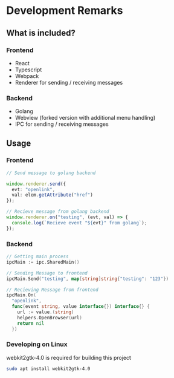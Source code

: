 # Development Remarks

## What is included?

### Frontend

- React
- Typescript
- Webpack
- Renderer for sending / receiving messages

### Backend

- Golang
- Webview (forked version with additional menu handling)
- IPC for sending / receiving messages

## Usage

### Frontend

```ts
// Send message to golang backend

window.renderer.send({
  evt: "openlink",
  val: elem.getAttribute("href")
});

// Recieve message from golang backend
window.renderer.on("testing", (evt, val) => {
  console.log(`Recieve event "${evt}" from golang`);
});
```

### Backend

```go
// Getting main process
ipcMain := ipc.SharedMain()

// Sending Message to frontend
ipcMain.Send("testing", map[string]string{"testing": "123"})

// Recieving Message from frontend
ipcMain.On(
  "openlink",
  func(event string, value interface{}) interface{} {
    url := value.(string)
    helpers.OpenBrowser(url)
    return nil
  })
```

### Developing on Linux

webkit2gtk-4.0 is required for building this project

```sh
sudo apt install webkit2gtk-4.0
```